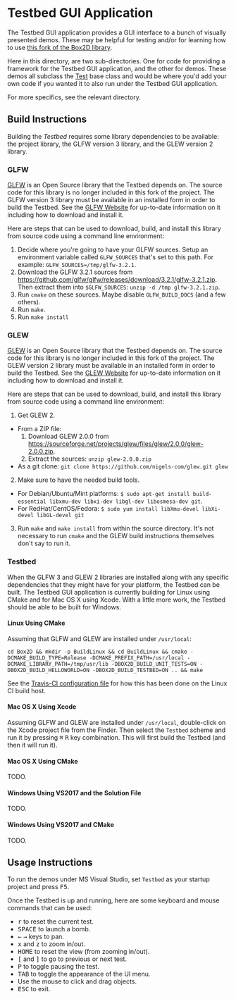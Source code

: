 # Testbed GUI Application

The Testbed GUI application provides a GUI interface to a bunch of visually
presented demos. These may be helpful for testing and/or for learning how to use
[this fork of the Box2D library](https://github.com/louis-langholtz/Box2D).

Here in this directory, are two sub-directories. One for code for providing a
framework for the Testbed GUI application, and the other for demos. These demos
all subclass the [Test](Framework/Test.hpp) base class and would be where you'd
add your own code if you wanted it to also run under the Testbed GUI
application.

For more specifics, see the relevant directory.

## Build Instructions

Building the *Testbed* requires some library dependencies to be available:
the project library, the GLFW version 3 library, and the GLEW version 2 library.

### GLFW

[GLFW](http://www.glfw.org) is an Open Source library that the Testbed depends
on. The source code for this library is no longer included in this fork of
the project. The GLFW version 3 library must be available in an installed form
in order to build the Testbed. See the [GLFW Website](http://www.glfw.org) for
up-to-date information on it including how to download and install it.

Here are steps that can be used to download, build, and install this library
from source code using a command line environment:
1. Decide where you're going to have your GLFW sources. Setup an environment
   variable called `GLFW_SOURCES` that's set to this path. For example:
     `GLFW_SOURCES=/tmp/glfw-3.2.1`.
2. Download the GLFW 3.2.1 sources from
   https://github.com/glfw/glfw/releases/download/3.2.1/glfw-3.2.1.zip. Then
   extract them into `$GLFW_SOURCES`: `unzip -d /tmp glfw-3.2.1.zip`.
3. Run `cmake` on these sources. Maybe disable `GLFW_BUILD_DOCS` (and a few
   others).
4. Run `make`.
5. Run `make install`

### GLEW

[GLEW](http://glew.sourceforge.net) is an Open Source library that the Testbed
depends on. The source code for this library is no longer included in this fork
of the project. The GLEW version 2 library must be available in an installed
form in order to build the Testbed. See the
[GLEW Website](http://glew.sourceforge.net) for up-to-date information on it
including how to download and install it.

Here are steps that can be used to download, build, and install this library
from source code using a command line environment:
1. Get GLEW 2.
  - From a ZIP file:
    1. Download GLEW 2.0.0 from
       https://sourceforge.net/projects/glew/files/glew/2.0.0/glew-2.0.0.zip.
    2. Extract the sources: `unzip glew-2.0.0.zip`
  - As a git clone: `git clone https://github.com/nigels-com/glew.git glew`
2. Make sure to have the needed build tools.
  - For Debian/Ubuntu/Mint platforms: `$ sudo apt-get install build-essential libxmu-dev libxi-dev libgl-dev libosmesa-dev git`.
  - For RedHat/CentOS/Fedora:  `$ sudo yum install libXmu-devel libXi-devel libGL-devel git`
3. Run `make` and `make install` from within the source directory.
   It's not necessary to run `cmake` and the GLEW build instructions themselves
   don't say to run it.

### Testbed

When the GLFW 3 and GLEW 2 libraries are installed along with any specific
dependencies that they might have for your platform, the Testbed can be built.
The Testbed GUI application is currently building for Linux using CMake
and for Mac OS X using Xcode. With a little more work, the Testbed should be
able to be built for Windows.

#### Linux Using CMake

Assuming that GLFW and GLEW are installed under `/usr/local`:

    cd Box2D && mkdir -p BuildLinux && cd BuildLinux && cmake -DCMAKE_BUILD_TYPE=Release -DCMAKE_PREFIX_PATH=/usr/local -DCMAKE_LIBRARY_PATH=/tmp/usr/lib -DBOX2D_BUILD_UNIT_TESTS=ON -DBOX2D_BUILD_HELLOWORLD=ON -DBOX2D_BUILD_TESTBED=ON .. && make

See the [Travis-CI configuration file](../../.travis.yml) for how this has
been done on the Linux CI build host.

#### Mac OS X Using Xcode

Assuming GLFW and GLEW are installed under `/usr/local`, double-click on
the Xcode project file from the Finder. Then select the `Testbed` scheme
and run it by pressing <kbd>&#8984;</kbd> <kbd>R</kbd> key combination.
This will first build the Testbed (and then it will run it).

#### Mac OS X Using CMake

TODO.

#### Windows Using VS2017 and the Solution File

TODO.

#### Windows Using VS2017 and CMake

TODO.

## Usage Instructions

To run the demos under MS Visual Studio, set `Testbed` as your startup project and press <kbd>F5</kbd>.

Once the Testbed is up and running, here are some keyboard and mouse commands
that can be used:
- <kbd>r</kbd> to reset the current test.
- <kbd>SPACE</kbd> to launch a bomb.
- <kbd>&larr;</kbd> <kbd>&rarr;</kbd> keys to pan.
- <kbd>x</kbd> and <kbd>z</kbd> to zoom in/out.
- <kbd>HOME</kbd> to reset the view (from zooming in/out).
- <kbd>[</kbd> and <kbd>]</kbd> to go to previous or next test.
- <kbd>P</kbd> to toggle pausing the test.
- <kbd>TAB</kbd> to toggle the appearance of the UI menu.
- Use the mouse to click and drag objects.
- <kbd>ESC</kbd> to exit.
